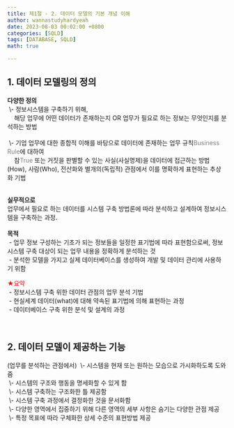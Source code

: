 ```yaml
---
title: 제1절 - 2. 데이터 모델의 기본 개념 이해
author: wannastudyhardyeah
date: 2023-08-03 00:02:00 +0800
categories: [SQLD]
tags: [DATABASE, SQLD]
math: true

---
```

<h2>1. 데이터 모델링의 정의</h2>
<b>다양한 정의</b><br>
&nbsp;\- 정보시스템을 구축하기 위해,<br>
&nbsp;&nbsp;&nbsp;&nbsp;해당 업무에 어떤 데이터가 존재하는지 OR 업무가 필요로 하는 정보는 무엇인지를 분석하는 방법<br><br>
&nbsp;\- 기업 업무에 대한 종합적 이해를 바탕으로 데이터에 존재하는 업무 규칙<span style="color: #808080;">Business Rule</span>에 대하여<br>
&nbsp;&nbsp;&nbsp;&nbsp;참<span style="color: #808080;">True</span> 또는 거짓<span style="color: #808080;"></span>을 판별할 수 있는 사실(사실명제)을 데이터에 접근하는 방법(How), 사람(Who), 전산화와 별개의(독립적) 관점에서 이를 명확하게 표현하는 추상화 기법<br><br>

<b>실무적으로</b><br>
업무에서 필요로 하는 데이터를 시스템 구축 방법론에 따라 분석하고 설계하여 정보시스템을 구축하는 과정.<br>
<br>
<b>목적</b><br>
&nbsp;\- 업무 정보 구성하는 기초가 되는 정보들을 일정한 표기법에 따라 표현함으로써, 정보시스템 구축 대상이 되는 업무 내용을 정확하게 분석하는 것<br>
&nbsp;\- 분석한 모델을 가지고 실제 데이터베이스를 생성하여 개발 및 데이터 관리에 사용하기 위함<br>

<span style="color: red;">★요약</span><br>
&nbsp;\- 정보시스템 구축 위한 데이터 관점의 업무 분석 기법<br>
&nbsp;\- 현실세계 데이터(what)에 대해 약속된 표기법에 의해 표현하는 과정<br>
&nbsp;\- 데이터베이스 구축 위한 분석 및 설계의 과정<br>

<br>

<h2>2. 데이터 모델이 제공하는 기능</h2>
(업무를 분석하는 관점에서)
&nbsp;\- 시스템을 현재 또는 원하는 모습으로 가시화하도록 도와줌<br>
&nbsp;\- 시스템의 구조와 행동을 명세화할 수 있게 함<br>
&nbsp;\- 시스템 구축하는 구조화한 틀 제공함<br>
&nbsp;\- 시스템 구축 과정에서 결정화한 것을 문서화함<br>
&nbsp;\- 다양한 영역에서 집중하기 위해 다른 영역의 세부 사항은 숨기는 다양한 관점 제공<br>
&nbsp;\- 특정 목표에 따라 구체화한 상세 수준의 표현방법 제공<br>
